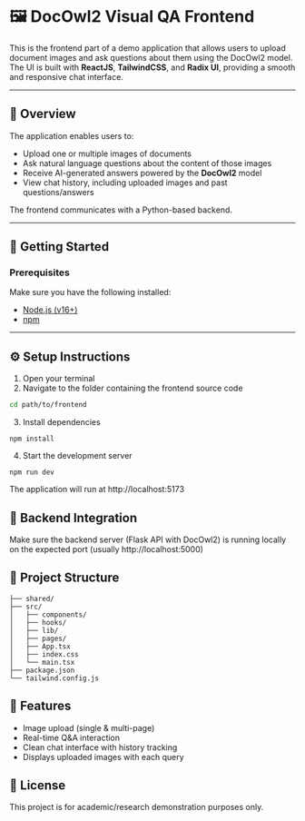 # 🖼️ DocOwl2 Visual QA Frontend

This is the frontend part of a demo application that allows users to upload document images and ask questions about them using the DocOwl2 model. The UI is built with **ReactJS**, **TailwindCSS**, and **Radix UI**, providing a smooth and responsive chat interface.

---

## 🧠 Overview

The application enables users to:
- Upload one or multiple images of documents
- Ask natural language questions about the content of those images
- Receive AI-generated answers powered by the **DocOwl2** model
- View chat history, including uploaded images and past questions/answers

The frontend communicates with a Python-based backend.

---

## 🚀 Getting Started

### Prerequisites
Make sure you have the following installed:
- [Node.js (v16+)](https://nodejs.org/)
- [npm](https://www.npmjs.com/)

---

## ⚙️ Setup Instructions

1. Open your terminal
2. Navigate to the folder containing the frontend source code

```bash
cd path/to/frontend
```

3.	Install dependencies

```
npm install
```

4.	Start the development server

```
npm run dev
```

The application will run at http://localhost:5173

## 🔗 Backend Integration

Make sure the backend server (Flask API with DocOwl2) is running locally on the expected port (usually http://localhost:5000)

## 📂 Project Structure

```
├── shared/
├── src/
│   ├── components/
│   ├── hooks/
│   ├── lib/
│   ├── pages/
│   ├── App.tsx
│   ├── index.css
│   └── main.tsx
├── package.json
└── tailwind.config.js
```

## 💬 Features
- Image upload (single & multi-page)
- Real-time Q&A interaction
- Clean chat interface with history tracking
- Displays uploaded images with each query

## 📝 License

This project is for academic/research demonstration purposes only.
